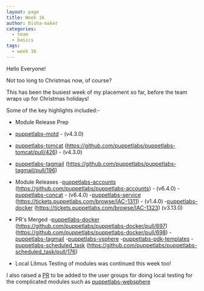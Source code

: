 ```yaml
---
layout: page
title: Week 16
author: Disha-maker
categories:
  - team
  - basics
tags:
  - week 16
---
```


Hello Everyone!

Not too long to Christmas now, of course?

This has been the busiest week of my placement so far, before the team wraps up for Christmas holidays!

Some of the key highlights included:-

- Module Release Prep
- [puppetlabs-motd](https://tickets.puppetlabs.com/browse/IAC-1308) - (v4.3.0)
- [puppetlabs-tomcat](https://tickets.puppetlabs.com/browse/IAC-1330)
    (https://github.com/puppetlabs/puppetlabs-tomcat/pull/426) - (v4.3.0)
- [puppetlabs-tagmail](https://tickets.puppetlabs.com/browse/IAC-1349)
    (https://github.com/puppetlabs/puppetlabs-tagmail/pull/196)

- Module Releases
    -[puppetlabs-accounts](https://tickets.puppetlabs.com/browse/IAC-1320)
    (https://github.com/puppetlabs/puppetlabs-accounts) - (v6.4.0)
    -[puppetlabs-concat](https://tickets.puppetlabs.com/browse/IAC-1318) - (v6.4.0)
    -[puppetlabs-service](https://tickets.puppetlabs.com/browse/IAC-1310)
    (https://tickets.puppetlabs.com/browse/IAC-1311) - (v1.4.0)
    -[puppetlabs-docker](https://tickets.puppetlabs.com/browse/IAC-1322)
    (https://tickets.puppetlabs.com/browse/IAC-1323)
    (v3.13.0)

- PR's Merged
    -[puppetlabs-docker](https://github.com/puppetlabs/puppetlabs-docker/pull/696)
    (https://github.com/puppetlabs/puppetlabs-docker/pull/697)
    (https://github.com/puppetlabs/puppetlabs-docker/pull/698)
    -[puppetlabs-tagmail](https://github.com/puppetlabs/puppetlabs-tagmail/pull/195)
    -[puppetlabs-vsphere](https://github.com/puppetlabs/puppetlabs-vsphere/pull/201)
    -[puppetlabs-pdk-templates](https://github.com/puppetlabs/pdk-templates/pull/376)
    -[puppetlabs-scheduled_task](https://github.com/puppetlabs/puppetlabs-scheduled_task/pull/172)
    (https://github.com/puppetlabs/puppetlabs-scheduled_task/pull/176)
    
 - Local Litmus Testing of modules was continued this week too! 

I also raised a [PR](https://github.com/puppetlabs/puppetlabs-modules/pull/10183) to be added to the user groups for doing local testing for the complicated modules such as [puppetlabs-websphere](https://github.com/puppetlabs/puppetlabs-websphere_application_server)
